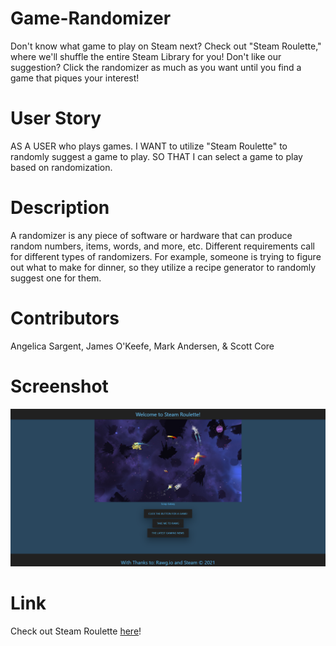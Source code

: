 # Game-Randomizer

Don't know what game to play on Steam next? Check out "Steam Roulette," where we'll shuffle the entire Steam Library for you! Don't like our suggestion? Click the randomizer as much as you want until you find a game that piques your interest!

# User Story

AS A USER who plays games.
I WANT to utilize "Steam Roulette" to randomly suggest a game to play.
SO THAT I can select a game to play based on randomization.

# Description

A randomizer is any piece of software or hardware that can produce random numbers, items, words, and more, etc. Different requirements call for different types of randomizers. For example, someone is trying to figure out what to make for dinner, so they utilize a recipe generator to randomly suggest one for them.

# Contributors

Angelica Sargent, James O'Keefe, Mark Andersen, & Scott Core

# Screenshot
![Screenshot](./assets/images/Screenshot1.png) 

# Link

Check out Steam Roulette [here](https://agraysargent.github.io/Game-Randomizer/)!